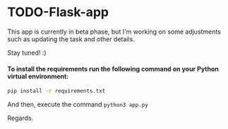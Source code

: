 # TODO-Flask-app

This app is currently in beta phase, but I'm working on some adjustments such as updating the task and other details.

Stay tuned! :)

#### To install the requirements run the following command on your Python virtual environment:

```bash
pip install -r requirements.txt
```

And then, execute the command ```python3 app.py```

Regards.
